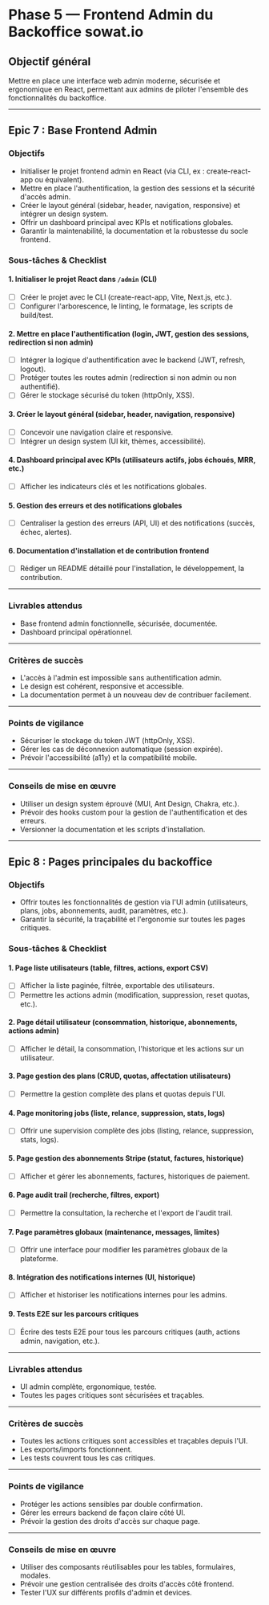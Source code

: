 # Phase 5 — Frontend Admin du Backoffice sowat.io

## Objectif général
Mettre en place une interface web admin moderne, sécurisée et ergonomique en React, permettant aux admins de piloter l'ensemble des fonctionnalités du backoffice.

---

## Epic 7 : Base Frontend Admin

### Objectifs
- Initialiser le projet frontend admin en React (via CLI, ex : create-react-app ou équivalent).
- Mettre en place l'authentification, la gestion des sessions et la sécurité d'accès admin.
- Créer le layout général (sidebar, header, navigation, responsive) et intégrer un design system.
- Offrir un dashboard principal avec KPIs et notifications globales.
- Garantir la maintenabilité, la documentation et la robustesse du socle frontend.

### Sous-tâches & Checklist

#### 1. Initialiser le projet React dans `/admin` (CLI)
- [ ] Créer le projet avec le CLI (create-react-app, Vite, Next.js, etc.).
- [ ] Configurer l'arborescence, le linting, le formatage, les scripts de build/test.

#### 2. Mettre en place l'authentification (login, JWT, gestion des sessions, redirection si non admin)
- [ ] Intégrer la logique d'authentification avec le backend (JWT, refresh, logout).
- [ ] Protéger toutes les routes admin (redirection si non admin ou non authentifié).
- [ ] Gérer le stockage sécurisé du token (httpOnly, XSS).

#### 3. Créer le layout général (sidebar, header, navigation, responsive)
- [ ] Concevoir une navigation claire et responsive.
- [ ] Intégrer un design system (UI kit, thèmes, accessibilité).

#### 4. Dashboard principal avec KPIs (utilisateurs actifs, jobs échoués, MRR, etc.)
- [ ] Afficher les indicateurs clés et les notifications globales.

#### 5. Gestion des erreurs et des notifications globales
- [ ] Centraliser la gestion des erreurs (API, UI) et des notifications (succès, échec, alertes).

#### 6. Documentation d'installation et de contribution frontend
- [ ] Rédiger un README détaillé pour l'installation, le développement, la contribution.

---

### Livrables attendus
- Base frontend admin fonctionnelle, sécurisée, documentée.
- Dashboard principal opérationnel.

---

### Critères de succès
- L'accès à l'admin est impossible sans authentification admin.
- Le design est cohérent, responsive et accessible.
- La documentation permet à un nouveau dev de contribuer facilement.

---

### Points de vigilance
- Sécuriser le stockage du token JWT (httpOnly, XSS).
- Gérer les cas de déconnexion automatique (session expirée).
- Prévoir l'accessibilité (a11y) et la compatibilité mobile.

---

### Conseils de mise en œuvre
- Utiliser un design system éprouvé (MUI, Ant Design, Chakra, etc.).
- Prévoir des hooks custom pour la gestion de l'authentification et des erreurs.
- Versionner la documentation et les scripts d'installation.

---

## Epic 8 : Pages principales du backoffice

### Objectifs
- Offrir toutes les fonctionnalités de gestion via l'UI admin (utilisateurs, plans, jobs, abonnements, audit, paramètres, etc.).
- Garantir la sécurité, la traçabilité et l'ergonomie sur toutes les pages critiques.

### Sous-tâches & Checklist

#### 1. Page liste utilisateurs (table, filtres, actions, export CSV)
- [ ] Afficher la liste paginée, filtrée, exportable des utilisateurs.
- [ ] Permettre les actions admin (modification, suppression, reset quotas, etc.).

#### 2. Page détail utilisateur (consommation, historique, abonnements, actions admin)
- [ ] Afficher le détail, la consommation, l'historique et les actions sur un utilisateur.

#### 3. Page gestion des plans (CRUD, quotas, affectation utilisateurs)
- [ ] Permettre la gestion complète des plans et quotas depuis l'UI.

#### 4. Page monitoring jobs (liste, relance, suppression, stats, logs)
- [ ] Offrir une supervision complète des jobs (listing, relance, suppression, stats, logs).

#### 5. Page gestion des abonnements Stripe (statut, factures, historique)
- [ ] Afficher et gérer les abonnements, factures, historiques de paiement.

#### 6. Page audit trail (recherche, filtres, export)
- [ ] Permettre la consultation, la recherche et l'export de l'audit trail.

#### 7. Page paramètres globaux (maintenance, messages, limites)
- [ ] Offrir une interface pour modifier les paramètres globaux de la plateforme.

#### 8. Intégration des notifications internes (UI, historique)
- [ ] Afficher et historiser les notifications internes pour les admins.

#### 9. Tests E2E sur les parcours critiques
- [ ] Écrire des tests E2E pour tous les parcours critiques (auth, actions admin, navigation, etc.).

---

### Livrables attendus
- UI admin complète, ergonomique, testée.
- Toutes les pages critiques sont sécurisées et traçables.

---

### Critères de succès
- Toutes les actions critiques sont accessibles et traçables depuis l'UI.
- Les exports/imports fonctionnent.
- Les tests couvrent tous les cas critiques.

---

### Points de vigilance
- Protéger les actions sensibles par double confirmation.
- Gérer les erreurs backend de façon claire côté UI.
- Prévoir la gestion des droits d'accès sur chaque page.

---

### Conseils de mise en œuvre
- Utiliser des composants réutilisables pour les tables, formulaires, modales.
- Prévoir une gestion centralisée des droits d'accès côté frontend.
- Tester l'UX sur différents profils d'admin et devices. 